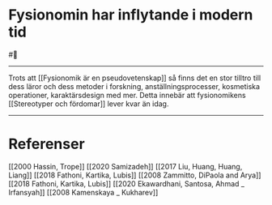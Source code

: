 # Fysionomin har inflytande i modern tid
#🌲
- - - 
Trots att [[Fysionomik är en pseudovetenskap]] så finns det en stor tilltro till dess läror och dess metoder i forskning, anställningsprocesser, kosmetiska operationer, karaktärsdesign med mer. Detta innebär att fysionomikens [[Stereotyper och fördomar]] lever kvar än idag.

- - - 
# Referenser
[[2000 Hassin, Trope]]
[[2020 Samizadeh]]
[[2017 Liu, Huang, Huang, Liang]]
[[2018 Fathoni, Kartika, Lubis]]
[[2008 Zammitto, DiPaola and Arya]]
[[2018 Fathoni, Kartika, Lubis]]
[[2020 Ekawardhani, Santosa, Ahmad _ Irfansyah]]
[[2008 Kamenskaya _ Kukharev]]

